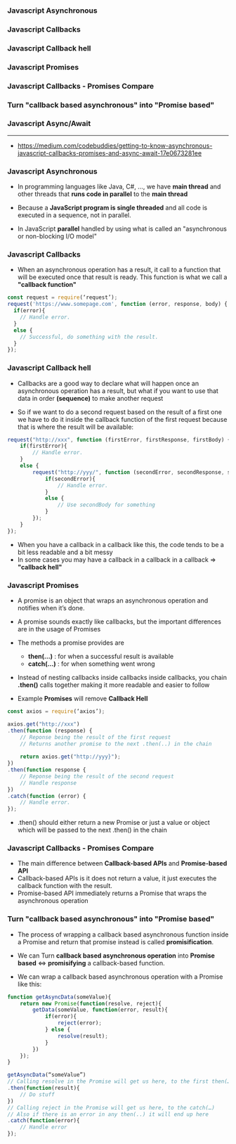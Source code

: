 ### Javascript Asynchronous
### Javascript Callbacks
### Javascript Callback hell
### Javascript Promises
### Javascript Callbacks - Promises Compare
### Turn "callback based asynchronous" into "Promise based"
### Javascript Async/Await

-----------------------------------------------------

* https://medium.com/codebuddies/getting-to-know-asynchronous-javascript-callbacks-promises-and-async-await-17e0673281ee

### Javascript Asynchronous

* In programming languages like Java, C#, ..., we have **main thread** and other threads that **runs code in parallel** to the **main thread**

* Because a **JavaScript program is single threaded** and all code is executed in a sequence, not in parallel.

* In JavaScript **parallel** handled by using what is called an "asynchronous or non-blocking I/O model"

### Javascript Callbacks

* When an asynchronous operation has a result, it call to a function that will be executed once that result is ready. This function is what we call a **"callback function"**

```js
const request = require(‘request’);
request('https://www.somepage.com', function (error, response, body) {
  if(error){
    // Handle error.
  }
  else {
    // Successful, do something with the result.
  }
});
```

### Javascript Callback hell

* Callbacks are a good way to declare what will happen once an asynchronous operation has a result, but what if you want to use that data in order **(sequence)** to make another request

* So if we want to do a second request based on the result of a first one we have to do it inside the callback function of the first request because that is where the result will be available:

```js
request("http://xxx", function (firstError, firstResponse, firstBody) {
    if(firstError){
        // Handle error.
    }
    else {
        request("http://yyy/", function (secondError, secondResponse, secondBody) {
            if(secondError){
                // Handle error.
            }
            else {
                // Use secondBody for something
            }
        });
    }
});
```

* When you have a callback in a callback like this, the code tends to be a bit less readable and a bit messy
* In some cases you may have a callback in a callback in a callback => **"callback hell"**

### Javascript Promises

* A promise is an object that wraps an asynchronous operation and notifies when it’s done.
* A promise sounds exactly like callbacks, but the important differences are in the usage of Promises
* The methods a promise provides are 
  * **then(…)**  : for when a successful result is available
  * **catch(…)** : for when something went wrong
  
* Instead of nesting callbacks inside callbacks inside callbacks, you chain **.then()** calls together making it more readable and easier to follow
* Example **Promises** will remove **Callback Hell**
  
```js
const axios = require(‘axios’);

axios.get("http://xxx")
.then(function (response) { 
    // Reponse being the result of the first request
    // Returns another promise to the next .then(..) in the chain
    
    return axios.get("http://yyy}");
})
.then(function response { 
    // Reponse being the result of the second request
    // Handle response
})
.catch(function (error) {
    // Handle error.
});
```

* .then() should either return a new Promise or just a value or object which will be passed to the next .then() in the chain

### Javascript Callbacks - Promises Compare

* The main difference between **Callback-based APIs** and **Promise-based API**
* Callback-based APIs is it does not return a value, it just executes the callback function with the result.
* Promise-based API immediately returns a Promise that wraps the asynchronous operation


### Turn "callback based asynchronous" into "Promise based"

* The process of wrapping a callback based asynchronous function inside a Promise and return that promise instead is called **promisification**. 

* We can Turn **callback based asynchronous operation** into **Promise based** <=> **promisifying** a callback-based function.

* We can wrap a callback based asynchronous operation with a Promise like this:

```js
function getAsyncData(someValue){
    return new Promise(function(resolve, reject){
        getData(someValue, function(error, result){
            if(error){
                reject(error);
            } else {
                resolve(result);
            }
        })
    });
}
```

```js
getAsyncData(“someValue”)
// Calling resolve in the Promise will get us here, to the first then(…)
.then(function(result){
    // Do stuff
})
// Calling reject in the Promise will get us here, to the catch(…)
// Also if there is an error in any then(..) it will end up here
.catch(function(error){
    // Handle error
});
```



















